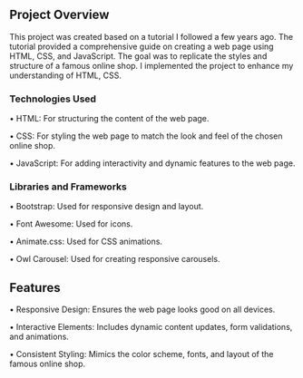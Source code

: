 ## Project Overview

This project was created based on a tutorial I followed a few years ago.
The tutorial provided a comprehensive guide on creating a web page using HTML, CSS, and JavaScript.
The goal was to replicate the styles and structure of a famous online shop. 
I implemented the project to enhance my understanding of HTML, CSS.

### Technologies Used

•  HTML: For structuring the content of the web page.

•  CSS: For styling the web page to match the look and feel of the chosen online shop.

•  JavaScript: For adding interactivity and dynamic features to the web page.

### Libraries and Frameworks
•  Bootstrap: Used for responsive design and layout.

•  Font Awesome: Used for icons.

•  Animate.css: Used for CSS animations.

•  Owl Carousel: Used for creating responsive carousels.

## Features
•  Responsive Design: Ensures the web page looks good on all devices.

•  Interactive Elements: Includes dynamic content updates, form validations, and animations.

•  Consistent Styling: Mimics the color scheme, fonts, and layout of the famous online shop.


